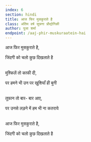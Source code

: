 ```yaml
---
index: 6
section: hindi
title: आज फिर मुसकुराते है
class: अंतिम वर्ष सुचना प्रौद्योगिकी
author: पूजा शर्मा
endpoint: /aaj-phir-muskuraatein-hai
---
```


आज फिर मुसकुराते है,

जिंदगी को चलो कुछ दिखलाते है<br><br>

मुश्किलें तो काफी दी,

पर हमने भी उन पर खुशियाँ ही बुनी<br><br>

तूफान तो बार- बार आए,

पर उनसे लड़ने में हम भी ना कतराये<br><br>

आज फिर मुसकुराते है,

जिंदगी को चलो कुछ दिखलाते है<br><br>
